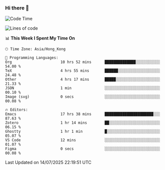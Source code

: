 ### Hi there 👋

<!--
**nicehiro/nicehiro** is a ✨ _special_ ✨ repository because its `README.md` (this file) appears on your GitHub profile.

Here are some ideas to get you started:

- 🔭 I’m currently working on ...
- 🌱 I’m currently learning ...
- 👯 I’m looking to collaborate on ...
- 🤔 I’m looking for help with ...
- 💬 Ask me about ...
- 📫 How to reach me: ...
- 😄 Pronouns: ...
- ⚡ Fun fact: ...
-->

<!--START_SECTION:waka-->
![Code Time](http://img.shields.io/badge/Code%20Time-801%20hrs%2019%20mins-blue)

![Lines of code](https://img.shields.io/badge/From%20Hello%20World%20I%27ve%20Written-1.7%20million%20lines%20of%20code-blue)

📊 **This Week I Spent My Time On** 

```text
🕑︎ Time Zone: Asia/Hong_Kong

💬 Programming Languages: 
Org                      10 hrs 52 mins      ██████████████░░░░░░░░░░░   54.00 % 
TeX                      4 hrs 55 mins       ██████░░░░░░░░░░░░░░░░░░░   24.48 % 
Other                    4 hrs 17 mins       █████░░░░░░░░░░░░░░░░░░░░   21.33 % 
JSON                     1 min               ░░░░░░░░░░░░░░░░░░░░░░░░░   00.10 % 
Image (svg)              0 secs              ░░░░░░░░░░░░░░░░░░░░░░░░░   00.08 % 

🔥 Editors: 
Emacs                    17 hrs 38 mins      ██████████████████████░░░   87.63 % 
Zotero                   1 hr 14 mins        ██░░░░░░░░░░░░░░░░░░░░░░░   06.15 % 
Ghostty                  1 hr 1 min          █░░░░░░░░░░░░░░░░░░░░░░░░   05.07 % 
VS Code                  12 mins             ░░░░░░░░░░░░░░░░░░░░░░░░░   01.07 % 
Figma                    0 secs              ░░░░░░░░░░░░░░░░░░░░░░░░░   00.08 % 
```


 Last Updated on 14/07/2025 22:19:51 UTC
<!--END_SECTION:waka-->
